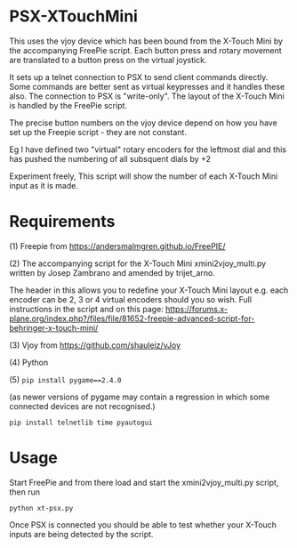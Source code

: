# PSX-XTouchMini

This uses the vjoy device which has been bound
from the X-Touch Mini by the accompanying FreePie script.
Each button press and rotary movement are translated to a button press on the
virtual joystick.

It sets up a telnet connection to PSX to send client commands directly.
Some commands are better sent as virtual keypresses and it handles these also.
The connection to PSX is "write-only".
The layout of the X-Touch Mini is handled by the FreePie script.

The precise button numbers on the vjoy device depend on how you have set up
the Freepie script - they are not constant. </p>Eg I have defined two "virtual" rotary
encoders for the leftmost dial and this has pushed the numbering of all subsquent dials
by +2

Experiment freely, This script will show the number of each X-Touch Mini input as it is made.

# Requirements

(1) Freepie from https://andersmalmgren.github.io/FreePIE/

(2) The accompanying script for the X-Touch Mini xmini2vjoy_multi.py
    written by Josep Zambrano and amended by trijet_arno.</p>
    The header in this allows you to redefine your X-Touch Mini layout
    e.g. each encoder can be 2, 3 or 4 virtual encoders should you so wish.
    Full instructions in the script and on this page: 
    https://forums.x-plane.org/index.php?/files/file/81652-freepie-advanced-script-for-behringer-x-touch-mini/

(3) Vjoy from https://github.com/shauleiz/vJoy

(4) Python

(5) `pip install pygame==2.4.0` </p>(as newer versions of pygame may contain a regression in which some connected devices are not recognised.)

    pip install telnetlib time pyautogui

# Usage

Start FreePie and from there load and start the xmini2vjoy_multi.py script, then run </p>
    `python xt-psx.py`

Once PSX is connected you should be able to test whether your X-Touch inputs are being detected by the script.

 
